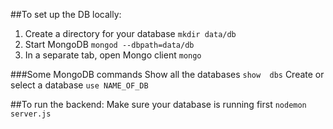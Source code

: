##To set up the DB locally:
1. Create a directory for your database
```mkdir data/db```
2. Start MongoDB
```mongod --dbpath=data/db```
3. In a separate tab, open Mongo client
```mongo```

###Some MongoDB commands
Show all the databases
```show  dbs``` 
Create or select a database
```use NAME_OF_DB``` 


##To run the backend:
Make sure your database is running first
```nodemon server.js```

